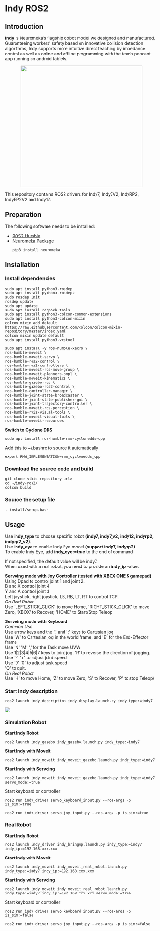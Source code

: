 # Indy ROS2

## Introduction

**Indy** is Neuromeka’s flagship cobot model we designed and manufactured. Guaranteeing workers’ safety based on innovative collision detection algorithms, Indy supports more intuitive direct teaching by impedance control as well as online and offline programming with the teach pendant app running on android tablets.

<center><img src=".img/intro_img.png" width="400" heigh="400"/></center> 


This repository contains ROS2 drivers for Indy7, Indy7V2, IndyRP2, IndyRP2V2 and Indy12.


## Preparation

The following software needs to be installed:
- [ROS2 Humble](https://docs.ros.org/en/humble/Installation.html)
- [Neuromeka Package](https://github.com/neuromeka-robotics/neuromeka-package)
    ```
    pip3 install neuromeka
    ```

## Installation

### Install dependencies
```
sudo apt install python3-rosdep
sudo apt install python3-rosdep2
sudo rosdep init
rosdep update
sudo apt update
sudo apt install rospack-tools
sudo apt install python3-colcon-common-extensions
sudo apt install python3-colcon-mixin
colcon mixin add default https://raw.githubusercontent.com/colcon/colcon-mixin-repository/master/index.yaml
colcon mixin update default
sudo apt install python3-vcstool

sudo apt install -y ros-humble-xacro \
ros-humble-moveit \
ros-humble-moveit-servo \
ros-humble-ros2-control \
ros-humble-ros2-controllers \
ros-humble-moveit-ros-move-group \
ros-humble-moveit-planners-ompl \
ros-humble-moveit-kinematics \
ros-humble-gazebo-ros \
ros-humble-gazebo-ros2-control \
ros-humble-controller-manager \
ros-humble-joint-state-broadcaster \
ros-humble-joint-state-publisher-gui \
ros-humble-joint-trajectory-controller \
ros-humble-moveit-ros-perception \
ros-humble-rviz-visual-tools \
ros-humble-moveit-visual-tools \
ros-humble-moveit-resources
```

**Switch to Cyclone DDS**
```
sudo apt install ros-humble-rmw-cyclonedds-cpp
```
Add this to ~/.bashrc to source it automatically
```
export RMW_IMPLEMENTATION=rmw_cyclonedds_cpp
```

### Download the source code and build

```
git clone <this repository url>
cd ~/indy-ros2/
colcon build
```

### Source the setup file
```
. install/setup.bash
```

## Usage

Use **indy_type** to choose specific robot **(indy7, indy7_v2, indy12, indyrp2, indyrp2_v2)**.\
Use **indy_eye** to enable Indy Eye model **(support indy7, indyrp2)**.\
To enable Indy Eye, add **indy_eye:=true** to the end of command

If not specified, the default value will be indy7.\
When used with a real robot, you need to provide an **indy_ip** value.

**Servoing mode with Joy Controller (tested with XBOX ONE S gamepad)**\
Using Dpad to control joint 1 and joint 2.\
B and X control joint 4\
Y and A control joint 3\
Left joystick, right joystick, LB, RB, LT, RT to control TCP.\
*On Real Robot*\
Use 'LEFT_STICK_CLICK' to move Home, 'RIGHT_STICK_CLICK' to move Zero, 'XBOX' to Recover, 'HOME' to Start/Stop Teleop


**Servoing mode with Keyboard**\
*Common Use*\
Use arrow keys and the '.' and ';' keys to Cartesian jog\
Use 'W' to Cartesian jog in the world frame, and 'E' for the End-Effector frame\
Use 'N' 'M' ',' for the Task move UVW\
Use 1|2|3|4|5|6|7 keys to joint jog. 'R' to reverse the direction of jogging.\
Use '-' '+' to adjust joint speed\
Use '9' '0' to adjust task speed\
'Q' to quit.\
*On Real Robot*\
Use 'H' to move Home, 'Z' to move Zero, 'S' to Recover, 'P' to stop Teleop\


### Start Indy description

```
ros2 launch indy_description indy_display.launch.py indy_type:=indy7
```

![](.img/description_indy7.gif)


### Simulation Robot

**Start Indy Robot**

```
ros2 launch indy_gazebo indy_gazebo.launch.py indy_type:=indy7
```

**Start Indy with MoveIt**

```
ros2 launch indy_moveit indy_moveit_gazebo.launch.py indy_type:=indy7
```

**Start Indy with Servoing**

```
ros2 launch indy_moveit indy_moveit_gazebo.launch.py indy_type:=indy7 servo_mode:=true
```

Start keyboard or controller

```
ros2 run indy_driver servo_keyboard_input.py --ros-args -p is_sim:=true
```
```
ros2 run indy_driver servo_joy_input.py --ros-args -p is_sim:=true
```

### Real Robot

**Start Indy Robot**

```
ros2 launch indy_driver indy_bringup.launch.py indy_type:=indy7 indy_ip:=192.168.xxx.xxx
```

**Start Indy with MoveIt**

```
ros2 launch indy_moveit indy_moveit_real_robot.launch.py indy_type:=indy7 indy_ip:=192.168.xxx.xxx
```

**Start Indy with Servoing**

```
ros2 launch indy_moveit indy_moveit_real_robot.launch.py indy_type:=indy7 indy_ip:=192.168.xxx.xxx servo_mode:=true
```

Start keyboard or controller

```
ros2 run indy_driver servo_keyboard_input.py --ros-args -p is_sim:=false
```
```
ros2 run indy_driver servo_joy_input.py --ros-args -p is_sim:=false
```
